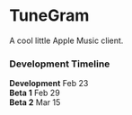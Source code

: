 # TuneGram
A cool little Apple Music client.
### Development Timeline
<b>Development</b> Feb 23
<br>
<b>Beta 1</b> Feb 29
<br>
<b>Beta 2</b> Mar 15
